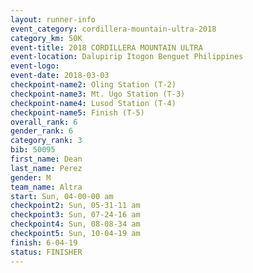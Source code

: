 ```yaml
---
layout: runner-info 
event_category: cordillera-mountain-ultra-2018 
category_km: 50K 
event-title: 2018 CORDILLERA MOUNTAIN ULTRA 
event-location: Dalupirip Itogon Benguet Philippines 
event-logo: 
event-date: 2018-03-03 
checkpoint-name2: Oling Station (T-2) 
checkpoint-name3: Mt. Ugo Station (T-3) 
checkpoint-name4: Lusod Station (T-4) 
checkpoint-name5: Finish (T-5) 
overall_rank: 6
gender_rank: 6
category_rank: 3
bib: 50095
first_name: Dean
last_name: Perez
gender: M
team_name: Altra
start: Sun, 04-00-00 am
checkpoint2: Sun, 05-31-11 am
checkpoint3: Sun, 07-24-16 am
checkpoint4: Sun, 08-08-34 am
checkpoint5: Sun, 10-04-19 am
finish: 6-04-19
status: FINISHER
---
```

